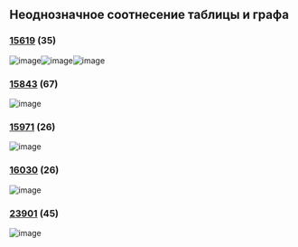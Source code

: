 ## Неоднозначное соотнесение таблицы и графа
### [15619](https://inf-ege.sdamgia.ru/problem?id=15619) (35)
![image](https://user-images.githubusercontent.com/70198995/171639147-0f39f12c-5210-4e0a-bc83-387f050493f9.png)![image](https://user-images.githubusercontent.com/70198995/171639184-44061fdb-0d37-4c9e-a35e-2783e85e14c9.png)![image](https://user-images.githubusercontent.com/70198995/171640891-e4f17690-ada2-49be-bc38-647a62caf689.png)
### [15843](https://inf-ege.sdamgia.ru/problem?id=15843) (67)
![image](https://user-images.githubusercontent.com/70198995/171736261-ab1c4039-8d09-4c9d-a74e-b4c85090253a.png)
### [15971](https://inf-ege.sdamgia.ru/problem?id=15971) (26)
![image](https://user-images.githubusercontent.com/70198995/171738461-2e4e1ad0-3b95-49a5-b4f7-6270e774790a.png)
### [16030](https://inf-ege.sdamgia.ru/problem?id=16030) (26)
![image](https://user-images.githubusercontent.com/70198995/171739062-4804e592-0ccc-42fe-a425-321c8e343005.png)
### [23901](https://inf-ege.sdamgia.ru/problem?id=23901) (45)
![image](https://user-images.githubusercontent.com/70198995/171843240-b5bc512b-1b98-4151-b0c3-503566cba4eb.png)
